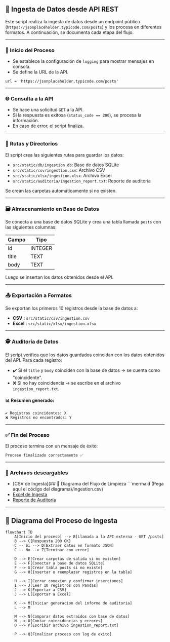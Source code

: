 ## 📄 Ingesta de Datos desde API REST

Este script realiza la ingesta de datos desde un endpoint público (`https://jsonplaceholder.typicode.com/posts`) y los procesa en diferentes formatos. A continuación, se documenta cada etapa del flujo.

---

### 🚀 Inicio del Proceso

* Se establece la configuración de `logging` para mostrar mensajes en consola.
* Se define la URL de la API.

```
url = 'https://jsonplaceholder.typicode.com/posts'
```

---

### 🌐 Consulta a la API

* Se hace una solicitud `GET` a la API.
* Si la respuesta es exitosa (`status_code == 200`), se procesa la información.
* En caso de error, el script finaliza.

---

### 📁 Rutas y Directorios

El script crea las siguientes rutas para guardar los datos:

* `src/static/db/ingestion.db`: Base de datos SQLite
* `src/static/csv/ingestion.csv`: Archivo CSV
* `src/static/xlsx/ingestion.xlsx`: Archivo Excel
* `src/static/auditoria/ingestion_report.txt`: Reporte de auditoría

Se crean las carpetas automáticamente si no existen.

---

### 🗃️ Almacenamiento en Base de Datos

Se conecta a una base de datos SQLite y crea una tabla llamada `posts` con las siguientes columnas:

| Campo | Tipo    |
| ----- | ------- |
| id    | INTEGER |
| title | TEXT    |
| body  | TEXT    |

Luego se insertan los datos obtenidos desde el API.

---

### 📤 Exportación a Formatos

Se exportan los primeros 10 registros desde la base de datos a:

* **CSV** : `src/static/csv/ingestion.csv`
* **Excel** : `src/static/xlsx/ingestion.xlsx`

---

### 🕵️ Auditoría de Datos

El script verifica que los datos guardados coincidan con los datos obtenidos del API. Para cada registro:

* ✔️ Si el `title` y `body` coinciden con la base de datos → se cuenta como "coincidente".
* ❌ Si no hay coincidencia → se escribe en el archivo `ingestion_report.txt`.

#### 📊 Resumen generado:

```
✔️ Registros coincidentes: X
❌ Registros no encontrados: Y
```

---

### ✅ Fin del Proceso

El proceso termina con un mensaje de éxito:

```
Proceso finalizado correctamente ✅
```

---

### 📎 Archivos descargables

- [CSV de Ingesta](## 🧠 Diagrama del Flujo de Limpieza  ```mermaid (Pega aquí el código del diagrama)/ingestion.csv)
- [Excel de Ingesta](resultados/ingestion.xlsx)
- [Reporte de Auditoría](resultados/ingestion_report.txt)

---

## 🧠 Diagrama del Proceso de Ingesta

```mermaid
flowchart TD
    A[Inicio del proceso] --> B[Llamada a la API externa - GET /posts]
    B --> C{Respuesta 200 OK}
    C -- Si --> D[Extraer datos en formato JSON]
    C -- No --> Z[Terminar con error]

    D --> E[Crear carpetas de salida si no existen]
    E --> F[Conectar a base de datos SQLite]
    F --> G[Crear tabla posts si no existe]
    G --> H[Insertar o reemplazar registros en la tabla]

    H --> I[Cerrar conexion y confirmar inserciones]
    I --> J[Leer 10 registros con Pandas]
    J --> K[Exportar a CSV]
    J --> L[Exportar a Excel]

    K --> M[Iniciar generacion del informe de auditoria]
    L --> M

    M --> N[Comparar datos extraidos con base de datos]
    N --> O[Contar coincidencias y errores]
    O --> P[Escribir archivo ingestion_report.txt]

    P --> Q[Finalizar proceso con log de exito]
```
